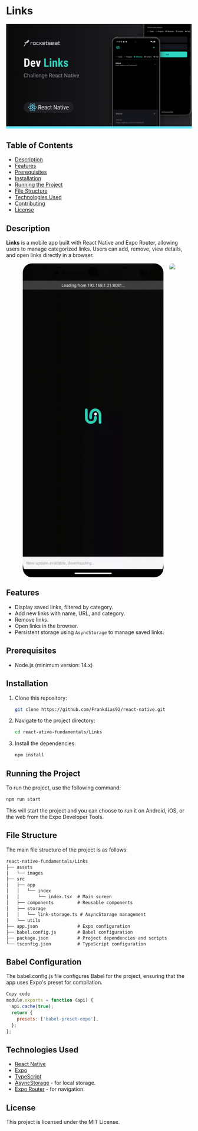 # Links

<img src='./assets/images/preview/Cover.png' alt="Puzzle Piece" width="auto" />

## Table of Contents
- [Description](#description)
- [Features](#features)
- [Prerequisites](#prerequisites)
- [Installation](#installation)
- [Running the Project](#running-the-project)
- [File Structure](#file-structure)
- [Technologies Used](#technologies-used)
- [Contributing](#contributing)
- [License](#license)

## Description

**Links** is a mobile app built with React Native and Expo Router, allowing users to manage categorized links. Users can add, remove, view details, and open links directly in a browser.


<div style="display: flex; with: auto; gap: 16px; justify-content: center">
    <img src="./assets/images/preview/previewDemoLinks.gif" style="display: flex; height: 850px; border-radius:25px"/>
    <img src="./assets/images/preview/previewDemoLinksCreateLink.gif" style="display: flex; height: 850px; border-radius:25px"/>
</div>

## Features

- Display saved links, filtered by category.
- Add new links with name, URL, and category.
- Remove links.
- Open links in the browser.
- Persistent storage using `AsyncStorage` to manage saved links.

## Prerequisites

- Node.js (minimum version: 14.x)

## Installation

1. Clone this repository:

    ```bash
    git clone https://github.com/Frankdias92/react-native.git
    ```

2. Navigate to the project directory:

    ```bash
    cd react-ative-fundamentals/Links
    ```

3. Install the dependencies:

    ```bash
    npm install
    ```

## Running the Project

To run the project, use the following command:

```bash
npm run start
```

This will start the project and you can choose to run it on Android, iOS, or the web from the Expo Developer Tools.

## File Structure

The main file structure of the project is as follows:

```
react-native-fundamentals/Links
├── assets
│   └── images
├── src
│   ├── app
│   │   └── index
│   │       └── index.tsx  # Main screen
│   ├── components         # Reusable components
│   ├── storage
│   │   └── link-storage.ts # AsyncStorage management
│   └── utils
├── app.json               # Expo configuration
├── babel.config.js        # Babel configuration
├── package.json           # Project dependencies and scripts
└── tsconfig.json          # TypeScript configuration
```

## Babel Configuration

The babel.config.js file configures Babel for the project, ensuring that the app uses Expo's preset for compilation.

```javascript
Copy code
module.exports = function (api) {
  api.cache(true);
  return {
    presets: ['babel-preset-expo'],
  };
};
```

## Technologies Used

- [React Native](https://reactnative.dev/)
- [Expo](https://expo.dev/)
- [TypeScript](https://www.typescriptlang.org/)
- [AsyncStorage](https://react-native-async-storage.github.io/async-storage/) - for local storage.
- [Expo Router](https://expo.github.io/router/) - for navigation.


## License

This project is licensed under the MIT License.
